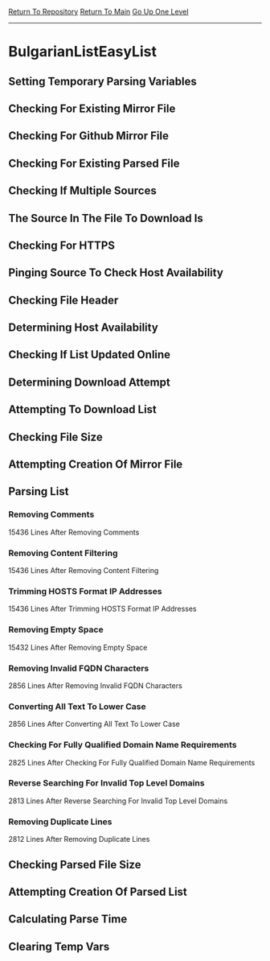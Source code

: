 [Return To Repository](https://github.com/deathbybandaid/piholeparser/)
[Return To Main](https://github.com/deathbybandaid/piholeparser/blob/master/RecentRunLogs/Mainlog.md)
[Go Up One Level](https://github.com/deathbybandaid/piholeparser/blob/master/RecentRunLogs/TopLevelScripts/30-Processing-External-Blacklists.md)
____________________________________
# BulgarianListEasyList
## Setting Temporary Parsing Variables
## Checking For Existing Mirror File
## Checking For Github Mirror File
## Checking For Existing Parsed File
## Checking If Multiple Sources
## The Source In The File To Download Is
## Checking For HTTPS
## Pinging Source To Check Host Availability
## Checking File Header
## Determining Host Availability
## Checking If List Updated Online
## Determining Download Attempt
## Attempting To Download List
## Checking File Size
## Attempting Creation Of Mirror File
## Parsing List
### Removing Comments
15436 Lines After Removing Comments
### Removing Content Filtering
15436 Lines After Removing Content Filtering
### Trimming HOSTS Format IP Addresses
15436 Lines After Trimming HOSTS Format IP Addresses
### Removing Empty Space
15432 Lines After Removing Empty Space
### Removing Invalid FQDN Characters
2856 Lines After Removing Invalid FQDN Characters
### Converting All Text To Lower Case
2856 Lines After Converting All Text To Lower Case
### Checking For Fully Qualified Domain Name Requirements
2825 Lines After Checking For Fully Qualified Domain Name Requirements
### Reverse Searching For Invalid Top Level Domains
2813 Lines After Reverse Searching For Invalid Top Level Domains
### Removing Duplicate Lines
2812 Lines After Removing Duplicate Lines
## Checking Parsed File Size
## Attempting Creation Of Parsed List
## Calculating Parse Time
## Clearing Temp Vars
